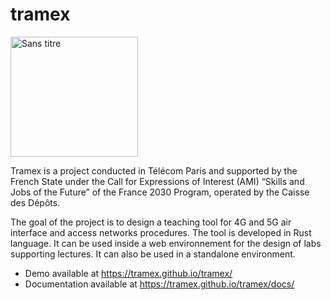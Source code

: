 # tramex

<img width="204" height="192" alt="Sans titre" src="https://github.com/user-attachments/assets/e067993a-6474-4e88-96b0-58d230712cba" />


Tramex is a project conducted in Télécom Paris and supported by the French State under the Call for Expressions of Interest (AMI) “Skills and Jobs of the Future” of the France 2030 Program, operated by the Caisse des Dépôts.

The goal of the project is to design a teaching tool for 4G and 5G air interface and access networks procedures. The tool is developed in Rust language.
It can be used inside a web environnement for the design of labs supporting lectures. It can also be used in a standalone environment.


- Demo available at <https://tramex.github.io/tramex/>
- Documentation available at <https://tramex.github.io/tramex/docs/>
